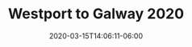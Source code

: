 ---
title: "Westport to Galway 2020"
date: 2020-03-15T14:06:11-06:00
resources:
- link: 1003820
  type: komoot
- src: westport-to-galway-2020/train.jpg
  type: image
  # alt: Cat in the grass
  # phototitle: Grass cat
  # description: This cat stalks through the grass
- src: westport-to-galway-2020/train-2.jpg
  type: image
- link: 3894190817/embed/467ea7d7e67b1028042de27effd1da410e9c8ece
  type: strava
- src: westport-to-galway-2020/westport.jpg
  type: image
- src: westport-to-galway-2020/westport-2.jpg
  type: image
- src: westport-to-galway-2020/day-1-9.jpg
  type: image
- src: westport-to-galway-2020/day-1-8.jpg
  type: image
- src: westport-to-galway-2020/day-1-10.jpg
  type: image
- src: westport-to-galway-2020/day-1-6.jpg
  type: image
- src: westport-to-galway-2020/day-1-7.jpg
  type: image
- src: westport-to-galway-2020/day-1-5.jpg
  type: image
- src: westport-to-galway-2020/day-1-4.jpg
  type: image
- src: westport-to-galway-2020/day-1-1.jpg
  type: image
- src: westport-to-galway-2020/day-1-3.jpg
  type: image
- src: westport-to-galway-2020/day-1-2.jpg
  type: image
- src: westport-to-galway-2020/doo-lough.jpg
  type: image
- src: westport-to-galway-2020/doo-lough-3.jpg
  type: image
- src: westport-to-galway-2020/doo-lough-2.jpg
  type: image
- link: 3897891815/embed/f5cee2fe435146ce860da2a3a5004e7e92276299
  type: strava
- src: westport-to-galway-2020/day-2-1.jpg
  type: image
- src: westport-to-galway-2020/day-2-2.jpg
  type: image
- src: westport-to-galway-2020/kylemore-abbey.jpg
  type: image
- src: westport-to-galway-2020/Letterfrack.jpg
  type: image
- link: 3903084814/embed/43c5a7ec6b296015f74d21f815aa0b9716ad66ae
  type: strava
- src: westport-to-galway-2020/day-3-4.jpg
  type: image
- src: westport-to-galway-2020/day-3-1.jpg
  type: image
- src: westport-to-galway-2020/roundstone-2.jpg
  type: image
- src: westport-to-galway-2020/dogs-beach.jpg
  type: image
- src: westport-to-galway-2020/dogs-beach-2.jpg
  type: image
- src: westport-to-galway-2020/dogs-beach-3.jpg
  type: image
- link: 3904189886/embed/3d2b644ffe3e05a55c2752d5e04a02fcaa00d0a4
  type: strava
- src: westport-to-galway-2020/roundstone.jpg
  type: image
- link: 3908442389/embed/96fa6603b2a8111818f0e7017ab7ecded9c9105e
  type: strava
- src: westport-to-galway-2020/day-4-1.jpg
  type: image
- src: westport-to-galway-2020/day-4-2.jpg
  type: image
- src: westport-to-galway-2020/day-4-3.jpg
  type: image
- src: westport-to-galway-2020/day-4-7.jpg
  type: image
- src: westport-to-galway-2020/day-4-6.jpg
  type: image
- src: westport-to-galway-2020/day-4-5.jpg
  type: image
- src: westport-to-galway-2020/day-4.jpg
  type: image
- link: 3912451360/embed/65d5a4befb89089d23a7ef860fe1454a7af55403
  type: strava
- src: westport-to-galway-2020/day-5-3.jpg
  type: image
- src: westport-to-galway-2020/day-5-1.jpg
  type: image
- src: westport-to-galway-2020/day-5-7.jpg
  type: image
- src: westport-to-galway-2020/day-5-4.jpg
  type: image
- src: westport-to-galway-2020/day-5-.jpg
  type: image

---